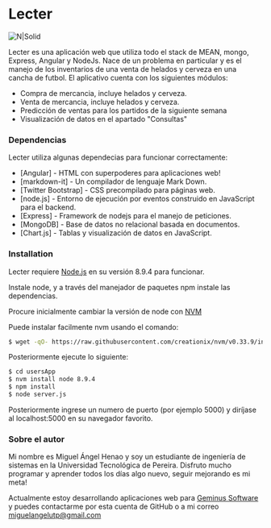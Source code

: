 # Lecter

![N|Solid](https://meanstacktips.files.wordpress.com/2015/09/cropped-mean-stack-logo1.jpg)

Lecter es una aplicación web que utiliza todo el stack de MEAN, mongo, Express, Angular y NodeJs.
Nace de un problema en particular y es el manejo de los inventarios de una venta de helados y cerveza en una cancha de futbol. 
El aplicativo cuenta con los siguientes módulos:

  - Compra de mercancia, incluye helados y cerveza.
  - Venta de mercancia, incluye helados y cerveza.
  - Predicción de ventas para los partidos de la siguiente semana
  - Visualización de datos en el apartado "Consultas"

### Dependencias

Lecter utiliza algunas dependecias para funcionar correctamente:

* [Angular] - HTML con superpoderes para aplicaciones web!
* [markdown-it] - Un compilador de lenguaje Mark Down.
* [Twitter Bootstrap] - CSS precompilado para páginas web.
* [node.js] - Entorno de ejecución por eventos construido en JavaScript para el backend.
* [Express] - Framework de nodejs para el manejo de peticiones.
* [MongoDB] - Base de datos no relacional basada en documentos.
* [Chart.js] - Tablas y visualización de datos en JavaScript.

### Installation

Lecter requiere [Node.js](https://nodejs.org/) en su versión 8.9.4 para funcionar.

Instale node, y a través del manejador de paquetes npm instale las dependencias.

Procure inicialmente cambiar la versión de node con [NVM](https://github.com/creationix/nvm) 

Puede instalar facilmente nvm usando el comando: 
```sh
$ wget -qO- https://raw.githubusercontent.com/creationix/nvm/v0.33.9/install.sh | bash
```
Posteriormente ejecute lo siguiente:

```sh
$ cd usersApp
$ nvm install node 8.9.4
$ npm install
$ node server.js
```

Posteriormente ingrese un numero de puerto (por ejemplo 5000) y diríjase al localhost:5000 en su navegador favorito.

### Sobre el autor

Mi nombre es Miguel Ángel Henao y soy un estudiante de ingeniería de sistemas en la Universidad Tecnológica de Pereira.
Disfruto mucho programar y aprender todos los días algo nuevo, seguir mejorando es mi meta!

Actualmente estoy desarrollando aplicaciones web para [Geminus Software](http://www.geminus.com.co/) y puedes contactarme por esta cuenta de GitHub o a mi correo miguelangelutp@gmail.com

